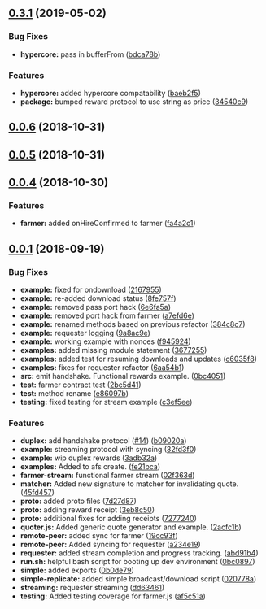 ## [0.3.1](https://github.com/arablocks/ara-reward-protocol/compare/0.0.6...0.3.1) (2019-05-02)


### Bug Fixes

* **hypercore:** pass in bufferFrom ([bdca78b](https://github.com/arablocks/ara-reward-protocol/commit/bdca78b))


### Features

* **hypercore:** added hypercore compatability ([baeb2f5](https://github.com/arablocks/ara-reward-protocol/commit/baeb2f5))
* **package:** bumped reward protocol to use string as price ([34540c9](https://github.com/arablocks/ara-reward-protocol/commit/34540c9))



## [0.0.6](https://github.com/arablocks/ara-reward-protocol/compare/0.0.5...0.0.6) (2018-10-31)



## [0.0.5](https://github.com/arablocks/ara-reward-protocol/compare/0.0.4...0.0.5) (2018-10-31)



## [0.0.4](https://github.com/arablocks/ara-reward-protocol/compare/0.0.1...0.0.4) (2018-10-30)


### Features

* **farmer:** added onHireConfirmed to farmer ([fa4a2c1](https://github.com/arablocks/ara-reward-protocol/commit/fa4a2c1))



## [0.0.1](https://github.com/arablocks/ara-reward-protocol/compare/2acfc1b...0.0.1) (2018-09-19)


### Bug Fixes

* **example:** fixed for ondownload ([2167955](https://github.com/arablocks/ara-reward-protocol/commit/2167955))
* **example:** re-added download status ([8fe757f](https://github.com/arablocks/ara-reward-protocol/commit/8fe757f))
* **example:** removed pass port hack ([6e6fa5a](https://github.com/arablocks/ara-reward-protocol/commit/6e6fa5a))
* **example:** removed port hack from farmer ([a7efd6e](https://github.com/arablocks/ara-reward-protocol/commit/a7efd6e))
* **example:** renamed methods based on previous refactor ([384c8c7](https://github.com/arablocks/ara-reward-protocol/commit/384c8c7))
* **example:** requester logging ([9a8ac9e](https://github.com/arablocks/ara-reward-protocol/commit/9a8ac9e))
* **example:** working example with nonces ([f945924](https://github.com/arablocks/ara-reward-protocol/commit/f945924))
* **examples:** added missing module statement ([3677255](https://github.com/arablocks/ara-reward-protocol/commit/3677255))
* **examples:** added test for resuming downloads and updates ([c6035f8](https://github.com/arablocks/ara-reward-protocol/commit/c6035f8))
* **examples:** fixes for requester refactor ([6aa54b1](https://github.com/arablocks/ara-reward-protocol/commit/6aa54b1))
* **src:** emit handshake. Functional rewards example. ([0bc4051](https://github.com/arablocks/ara-reward-protocol/commit/0bc4051))
* **test:** farmer contract test ([2bc5d41](https://github.com/arablocks/ara-reward-protocol/commit/2bc5d41))
* **test:** method rename ([e86097b](https://github.com/arablocks/ara-reward-protocol/commit/e86097b))
* **testing:** fixed testing for stream example ([c3ef5ee](https://github.com/arablocks/ara-reward-protocol/commit/c3ef5ee))


### Features

* **duplex:** add handshake protocol ([#14](https://github.com/arablocks/ara-reward-protocol/issues/14)) ([b09020a](https://github.com/arablocks/ara-reward-protocol/commit/b09020a))
* **example:** streaming protocol with syncing ([32fd3f0](https://github.com/arablocks/ara-reward-protocol/commit/32fd3f0))
* **example:** wip duplex rewards ([3adb32a](https://github.com/arablocks/ara-reward-protocol/commit/3adb32a))
* **examples:** Added to afs create. ([fe21bca](https://github.com/arablocks/ara-reward-protocol/commit/fe21bca))
* **farmer-stream:** functional farmer stream ([02f363d](https://github.com/arablocks/ara-reward-protocol/commit/02f363d))
* **matcher:** Added new signature to matcher for invalidating quote. ([45fd457](https://github.com/arablocks/ara-reward-protocol/commit/45fd457))
* **proto:** added proto files ([7d27d87](https://github.com/arablocks/ara-reward-protocol/commit/7d27d87))
* **proto:** adding reward receipt ([3eb8c50](https://github.com/arablocks/ara-reward-protocol/commit/3eb8c50))
* **proto:** additional fixes for adding receipts ([7277240](https://github.com/arablocks/ara-reward-protocol/commit/7277240))
* **quoter.js:** Added generic quote generator and example. ([2acfc1b](https://github.com/arablocks/ara-reward-protocol/commit/2acfc1b))
* **remote-peer:** added sync for farmer ([19cc93f](https://github.com/arablocks/ara-reward-protocol/commit/19cc93f))
* **remote-peer:** Added syncing for requester ([a234e19](https://github.com/arablocks/ara-reward-protocol/commit/a234e19))
* **requester:** added stream completion and progress tracking. ([abd91b4](https://github.com/arablocks/ara-reward-protocol/commit/abd91b4))
* **run.sh:** helpful bash script for booting up dev environment ([0bc0897](https://github.com/arablocks/ara-reward-protocol/commit/0bc0897))
* **simple:** added exports ([0b0de79](https://github.com/arablocks/ara-reward-protocol/commit/0b0de79))
* **simple-replicate:** added simple broadcast/download script ([020778a](https://github.com/arablocks/ara-reward-protocol/commit/020778a))
* **streaming:** requester streaming ([dd63461](https://github.com/arablocks/ara-reward-protocol/commit/dd63461))
* **testing:** Added testing coverage for farmer.js ([af5c51a](https://github.com/arablocks/ara-reward-protocol/commit/af5c51a))



